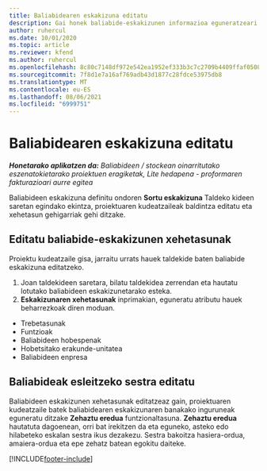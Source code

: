 ```yaml
---
title: Baliabidearen eskakizuna editatu
description: Gai honek baliabide-eskakizunen informazioa eguneratzeari buruzko informazioa ematen du.
author: ruhercul
ms.date: 10/01/2020
ms.topic: article
ms.reviewer: kfend
ms.author: ruhercul
ms.openlocfilehash: 8c80c7148df972e542ea1952ef333b3c7c2709b4409ffaf0508f8f617d5f9894
ms.sourcegitcommit: 7f8d1e7a16af769adb43d1877c28fdce53975db8
ms.translationtype: MT
ms.contentlocale: eu-ES
ms.lasthandoff: 08/06/2021
ms.locfileid: "6999751"
---
```

# <a name="edit-a-resource-requirement"></a>Baliabidearen eskakizuna editatu

_**Honetarako aplikatzen da:** Baliabideen / stockean oinarritutako eszenatokietarako proiektuen eragiketak, Lite hedapena - proformaren fakturazioari aurre egitea_

Baliabideen eskakizuna definitu ondoren **Sortu eskakizuna** Taldeko kideen saretan egindako ekintza, proiektuaren kudeatzaileak baldintza editatu eta xehetasun gehigarriak gehi ditzake.

## <a name="edit-resource-requirement-details"></a>Editatu baliabide-eskakizunen xehetasunak

Proiektu kudeatzaile gisa, jarraitu urrats hauek taldekide baten baliabide eskakizuna editatzeko.

1. Joan taldekideen saretara, bilatu taldekidea zerrendan eta hautatu lotutako baliabideen eskakizunetarako esteka.
2. **Eskakizunaren xehetasunak** inprimakian, eguneratu atributu hauek beharrezkoak diren moduan.

- Trebetasunak
- Funtzioak
- Baliabideen hobespenak
- Hobetsitako erakunde-unitatea
- Baliabideen enpresa

## <a name="edit-resource-assignment-contours"></a>Baliabideak esleitzeko sestra editatu

Baliabideen eskakizunen xehetasunak editatzeaz gain, proiektuaren kudeatzaile batek baliabidearen eskakizunaren banakako inguruneak eguneratu ditzake **Zehaztu eredua** funtzionaltasuna. **Zehaztu eredua** hautatuta dagoenean, orri bat irekitzen da eta eguneko, asteko edo hilabeteko eskalan sestra ikus dezakezu. Sestra bakoitza hasiera-ordua, amaiera-ordua eta epe zehatz batean egokitu daiteke.

[!INCLUDE[footer-include](../includes/footer-banner.md)]